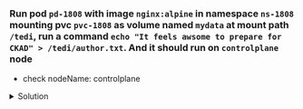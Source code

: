 ### Run pod `pd-1808` with image `nginx:alpine` in namespace `ns-1808` mounting pvc `pvc-1808` as volume named `mydata` at mount path `/tedi`, run a command `echo "It feels awsome to prepare for CKAD" > /tedi/author.txt`. And it should run on `controlplane` node

  - check nodeName: controlplane

<details><summary>Solution</summary>
  <p>

  ```bash
  export do="--dry-run=client -o yaml"

  # generate pod.yaml
  k run pd-1808 --image=nginx:alpine $do > pod.yaml

  # update pod.yaml
  apiVersion: v1
  kind: Pod
  metadata:
    creationTimestamp: null
    labels:
      run: pd-1808
    name: pd-1808
    namespace: ns-1808
  spec:
    nodeName: controlplane
    volumes:
      - name: mydata
        persistentVolumeClaim:
          claimName: pvc-1808
    containers:
    - image: nginx:alpine
      name: pd-1808
      command: ["sh","-c","echo 'It feels awesome to prepare for CKAD' > /tedi/author.txt"]
      volumeMounts:
        - name: mydata
          mountPath: /tedi
    dnsPolicy: ClusterFirst
    restartPolicy: Always

  # now to verify that our text is persisted on the host storage
  # check node on which pod is scheduled
  k describe po pd-1808 -n ns-1808 | grep -i node

  # ssh to that node
  ssh <node-name>

  # check file contents
  cat /data/author.txt
  ```

  </p>
</details>
